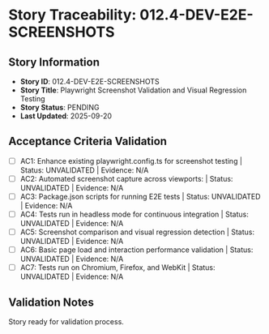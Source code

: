 # Story Traceability: 012.4-DEV-E2E-SCREENSHOTS

## Story Information
- **Story ID**: 012.4-DEV-E2E-SCREENSHOTS
- **Story Title**: Playwright Screenshot Validation and Visual Regression Testing
- **Story Status**: PENDING
- **Last Updated**: 2025-09-20

## Acceptance Criteria Validation

- [ ] AC1: Enhance existing playwright.config.ts for screenshot testing | Status: UNVALIDATED | Evidence: N/A
- [ ] AC2: Automated screenshot capture across viewports: | Status: UNVALIDATED | Evidence: N/A
- [ ] AC3: Package.json scripts for running E2E tests | Status: UNVALIDATED | Evidence: N/A
- [ ] AC4: Tests run in headless mode for continuous integration | Status: UNVALIDATED | Evidence: N/A
- [ ] AC5: Screenshot comparison and visual regression detection | Status: UNVALIDATED | Evidence: N/A
- [ ] AC6: Basic page load and interaction performance validation | Status: UNVALIDATED | Evidence: N/A
- [ ] AC7: Tests run on Chromium, Firefox, and WebKit | Status: UNVALIDATED | Evidence: N/A

## Validation Notes
Story ready for validation process.
